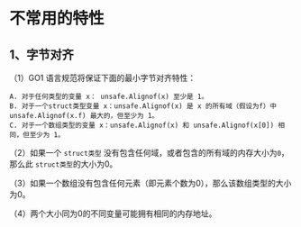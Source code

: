 
不常用的特性
=========

## 1、字节对齐

（1）GO1 语言规范将保证下面的最小字节对齐特性：

    A. 对于任何类型的变量 x： unsafe.Alignof(x) 至少是 1。
    B. 对于一个struct类型变量 x：unsafe.Alignof(x) 是 x 的所有域（假设为f）中 unsafe.Alignof(x.f) 最大的，但至少为 1。
    C. 对于一个数组类型的变量 x：unsafe.Alignof(x) 和 unsafe.Alignof(x[0]) 相同，但至少为 1。

（2）如果一个 `struct类型` 没有包含任何域，或者包含的所有域的内存大小为`0`，那么此 `struct类型`的大小为0。

（3）如果一个数组没有包含任何元素（即元素个数为0），那么该数组类型的大小为0。

（4）两个大小同为0的不同变量可能拥有相同的内存地址。
